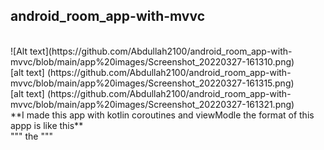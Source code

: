 ﻿## android_room_app-with-mvvc
 <br>
 ![Alt text](https://github.com/Abdullah2100/android_room_app-with-mvvc/blob/main/app%20images/Screenshot_20220327-161310.png)<br>
 [alt text] (https://github.com/Abdullah2100/android_room_app-with-mvvc/blob/main/app%20images/Screenshot_20220327-161315.png)<br>
 [alt text] (https://github.com/Abdullah2100/android_room_app-with-mvvc/blob/main/app%20images/Screenshot_20220327-161321.png)<br>
 **I made this  app with kotlin coroutines and viewModle the format of this appp is like this**<br>
 """
 the
 """
